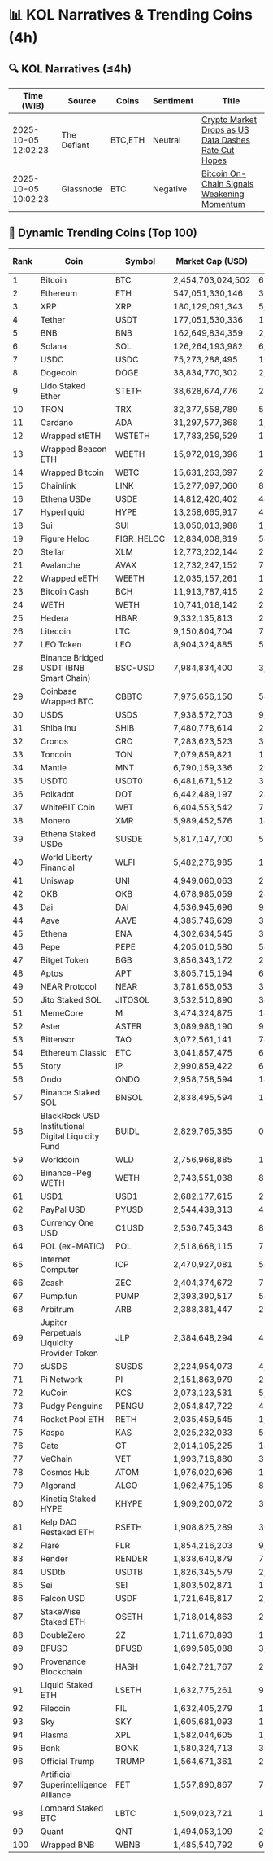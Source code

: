# 📊 KOL Narratives & Trending Coins (4h)

## 🔍 KOL Narratives (≤4h)

| Time (WIB) | Source | Coins | Sentiment | Title |
|------------|--------|-------|-----------|-------|
| 2025-10-05 12:02:23 | The Defiant | BTC,ETH | Neutral | [Crypto Market Drops as US Data Dashes Rate Cut Hopes](https://thedefiant.io/example1) |
| 2025-10-05 10:02:23 | Glassnode | BTC | Negative | [Bitcoin On-Chain Signals Weakening Momentum](https://glassnode.com/example2) |

## 🚀 Dynamic Trending Coins (Top 100)

| Rank | Coin | Symbol | Market Cap (USD) | 24h Volume (USD) |
|------|------|--------|------------------|------------------|
| 1 | Bitcoin | BTC | 2,454,703,024,502 | 67,021,714,480 |
| 2 | Ethereum | ETH | 547,051,330,146 | 38,587,300,545 |
| 3 | XRP | XRP | 180,129,091,343 | 5,006,243,931 |
| 4 | Tether | USDT | 177,051,530,336 | 117,435,567,516 |
| 5 | BNB | BNB | 162,649,834,359 | 2,658,488,698 |
| 6 | Solana | SOL | 126,264,193,982 | 6,892,746,750 |
| 7 | USDC | USDC | 75,273,288,495 | 10,174,295,170 |
| 8 | Dogecoin | DOGE | 38,834,770,302 | 2,819,809,404 |
| 9 | Lido Staked Ether | STETH | 38,628,674,776 | 28,946,131 |
| 10 | TRON | TRX | 32,377,558,789 | 579,546,135 |
| 11 | Cardano | ADA | 31,297,577,368 | 1,303,348,409 |
| 12 | Wrapped stETH | WSTETH | 17,783,259,529 | 17,074,325 |
| 13 | Wrapped Beacon ETH | WBETH | 15,972,019,396 | 10,117,986 |
| 14 | Wrapped Bitcoin | WBTC | 15,631,263,697 | 299,175,134 |
| 15 | Chainlink | LINK | 15,277,097,060 | 861,759,735 |
| 16 | Ethena USDe | USDE | 14,812,420,402 | 440,619,745 |
| 17 | Hyperliquid | HYPE | 13,258,665,917 | 460,376,528 |
| 18 | Sui | SUI | 13,050,013,988 | 1,298,469,431 |
| 19 | Figure Heloc | FIGR_HELOC | 12,834,008,819 | 54,120 |
| 20 | Stellar | XLM | 12,773,202,144 | 276,022,063 |
| 21 | Avalanche | AVAX | 12,732,247,152 | 751,384,233 |
| 22 | Wrapped eETH | WEETH | 12,035,157,261 | 12,538,290 |
| 23 | Bitcoin Cash | BCH | 11,913,787,415 | 274,533,814 |
| 24 | WETH | WETH | 10,741,018,142 | 287,967,004 |
| 25 | Hedera | HBAR | 9,332,135,813 | 223,619,069 |
| 26 | Litecoin | LTC | 9,150,804,704 | 758,611,852 |
| 27 | LEO Token | LEO | 8,904,324,885 | 550,250 |
| 28 | Binance Bridged USDT (BNB Smart Chain) | BSC-USD | 7,984,834,400 | 3,054,122,572 |
| 29 | Coinbase Wrapped BTC | CBBTC | 7,975,656,150 | 542,352,716 |
| 30 | USDS | USDS | 7,938,572,703 | 9,328,976 |
| 31 | Shiba Inu | SHIB | 7,480,778,614 | 274,583,049 |
| 32 | Cronos | CRO | 7,283,623,523 | 36,615,024 |
| 33 | Toncoin | TON | 7,079,859,821 | 137,789,555 |
| 34 | Mantle | MNT | 6,790,159,336 | 201,833,306 |
| 35 | USDT0 | USDT0 | 6,481,671,512 | 399,737,314 |
| 36 | Polkadot | DOT | 6,442,489,197 | 244,335,836 |
| 37 | WhiteBIT Coin | WBT | 6,404,553,542 | 72,017,068 |
| 38 | Monero | XMR | 5,989,452,576 | 146,985,772 |
| 39 | Ethena Staked USDe | SUSDE | 5,817,147,700 | 55,489,071 |
| 40 | World Liberty Financial | WLFI | 5,482,276,985 | 163,912,144 |
| 41 | Uniswap | UNI | 4,949,060,063 | 259,807,319 |
| 42 | OKB | OKB | 4,678,985,059 | 240,615,821 |
| 43 | Dai | DAI | 4,536,945,696 | 96,080,802 |
| 44 | Aave | AAVE | 4,385,746,609 | 339,075,537 |
| 45 | Ethena | ENA | 4,302,634,545 | 319,879,639 |
| 46 | Pepe | PEPE | 4,205,010,580 | 543,747,768 |
| 47 | Bitget Token | BGB | 3,856,343,172 | 268,276,690 |
| 48 | Aptos | APT | 3,805,715,194 | 626,341,622 |
| 49 | NEAR Protocol | NEAR | 3,781,656,053 | 330,973,828 |
| 50 | Jito Staked SOL | JITOSOL | 3,532,510,890 | 34,751,366 |
| 51 | MemeCore | M | 3,474,324,875 | 14,492,248 |
| 52 | Aster | ASTER | 3,089,986,190 | 985,063,663 |
| 53 | Bittensor | TAO | 3,072,561,141 | 74,226,152 |
| 54 | Ethereum Classic | ETC | 3,041,857,475 | 67,585,673 |
| 55 | Story | IP | 2,990,859,422 | 63,405,377 |
| 56 | Ondo | ONDO | 2,958,758,594 | 146,694,442 |
| 57 | Binance Staked SOL | BNSOL | 2,838,495,594 | 14,555,339 |
| 58 | BlackRock USD Institutional Digital Liquidity Fund | BUIDL | 2,829,765,385 | 0.0 |
| 59 | Worldcoin | WLD | 2,756,968,885 | 192,988,617 |
| 60 | Binance-Peg WETH | WETH | 2,743,551,038 | 80,787,715 |
| 61 | USD1 | USD1 | 2,682,177,615 | 276,253,753 |
| 62 | PayPal USD | PYUSD | 2,544,439,313 | 48,345,188 |
| 63 | Currency One USD | C1USD | 2,536,745,343 | 80,710 |
| 64 | POL (ex-MATIC) | POL | 2,518,668,115 | 73,285,933 |
| 65 | Internet Computer | ICP | 2,470,927,081 | 54,097,533 |
| 66 | Zcash | ZEC | 2,404,374,672 | 740,483,304 |
| 67 | Pump.fun | PUMP | 2,393,390,517 | 504,110,542 |
| 68 | Arbitrum | ARB | 2,388,381,447 | 208,825,639 |
| 69 | Jupiter Perpetuals Liquidity Provider Token | JLP | 2,384,648,294 | 43,846,128 |
| 70 | sUSDS | SUSDS | 2,224,954,073 | 4,506,270 |
| 71 | Pi Network | PI | 2,151,863,979 | 25,967,612 |
| 72 | KuCoin | KCS | 2,073,123,531 | 5,745,077 |
| 73 | Pudgy Penguins | PENGU | 2,054,847,722 | 415,968,522 |
| 74 | Rocket Pool ETH | RETH | 2,035,459,545 | 1,807,005 |
| 75 | Kaspa | KAS | 2,025,232,033 | 50,017,356 |
| 76 | Gate | GT | 2,014,105,225 | 14,691,546 |
| 77 | VeChain | VET | 1,993,716,880 | 37,148,524 |
| 78 | Cosmos Hub | ATOM | 1,976,020,696 | 104,727,405 |
| 79 | Algorand | ALGO | 1,962,475,195 | 81,286,451 |
| 80 | Kinetiq Staked HYPE | KHYPE | 1,909,200,072 | 36,296,780 |
| 81 | Kelp DAO Restaked ETH | RSETH | 1,908,825,289 | 305,202 |
| 82 | Flare | FLR | 1,854,216,203 | 9,433,699 |
| 83 | Render | RENDER | 1,838,640,879 | 71,025,020 |
| 84 | USDtb | USDTB | 1,826,345,579 | 2,914,601 |
| 85 | Sei | SEI | 1,803,502,871 | 112,502,610 |
| 86 | Falcon USD | USDF | 1,721,646,817 | 2,269,340 |
| 87 | StakeWise Staked ETH | OSETH | 1,718,014,863 | 277,310 |
| 88 | DoubleZero | 2Z | 1,711,670,893 | 156,962,815 |
| 89 | BFUSD | BFUSD | 1,699,585,088 | 3,559,212 |
| 90 | Provenance Blockchain | HASH | 1,642,721,767 | 29,273 |
| 91 | Liquid Staked ETH | LSETH | 1,632,775,261 | 995,658 |
| 92 | Filecoin | FIL | 1,632,405,279 | 163,431,956 |
| 93 | Sky | SKY | 1,605,681,093 | 16,213,643 |
| 94 | Plasma | XPL | 1,582,044,605 | 1,943,348,315 |
| 95 | Bonk | BONK | 1,580,324,713 | 346,037,521 |
| 96 | Official Trump | TRUMP | 1,564,671,361 | 239,672,689 |
| 97 | Artificial Superintelligence Alliance | FET | 1,557,890,867 | 70,315,736 |
| 98 | Lombard Staked BTC | LBTC | 1,509,023,721 | 15,088,198 |
| 99 | Quant | QNT | 1,494,053,109 | 20,009,074 |
| 100 | Wrapped BNB | WBNB | 1,485,540,792 | 995,653,495 |